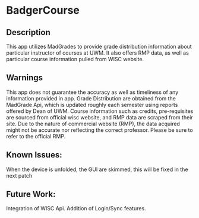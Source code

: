 # BadgerCourse
## Description
This app utilizes MadGrades to provide grade distribution information about particular instructor of courses at UWM. 
It also offers RMP data, as well as particular course information pulled from WISC website. 
## Warnings
This app does not guarantee the accuracy as well as timeliness of any information provided in app. 
Grade Distribution are obtained from the MadGrade Api, which is updated roughly each semester using 
reports offered by Dean of UWM. Course information such as credits, pre-requisites are sourced from
official wisc website, and RMP data are scraped from their site. Due to the nature of commercial website
(RMP), the data acquired might not be accurate nor reflecting the correct professor. Please be sure 
to refer to the official RMP. 
## Known Issues:
When the device is unfolded, the GUI are skimmed, this will be fixed in the next patch
## Future Work: 
Integration of WISC Api. Addition of Login/Sync features. 